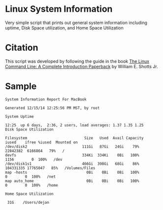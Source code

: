 Linux System Information
======================
Very simple script that prints out general system information including uptime, Disk Space utilization, and Home Space Utilization

Citation
======================
This script was developed by following the guide in the book [The Linux Command Line: A Complete Introduction Paperback](http://www.amazon.com/The-Linux-Command-Line-Introduction/dp/1593273894) by William E. Shotts Jr.

Sample
======================
```
System Information Report For MacBook

Generated 12/15/14 12:25:56 PM MST, by root

System Uptime

12:25  up 6 days,  2:36, 2 users, load averages: 1.37 1.35 1.25
Disk Space Utilization

Filesystem                          Size   Used  Avail Capacity   iused    ifree %iused  Mounted on
/dev/disk2                         111Gi   87Gi   24Gi    79%  22842382  6166864   79%   /
devfs                              334Ki  334Ki    0Bi   100%      1156        0  100%   /dev
/dev/disk1s1                       466Gi  398Gi   68Gi    86% 104331335 17765047   85%   /Volumes/Files
map -hosts                           0Bi    0Bi    0Bi   100%         0        0  100%   /net
map auto_home                        0Bi    0Bi    0Bi   100%         0        0  100%   /home

Home Space Utilization

 31G	/Users/dejan
```